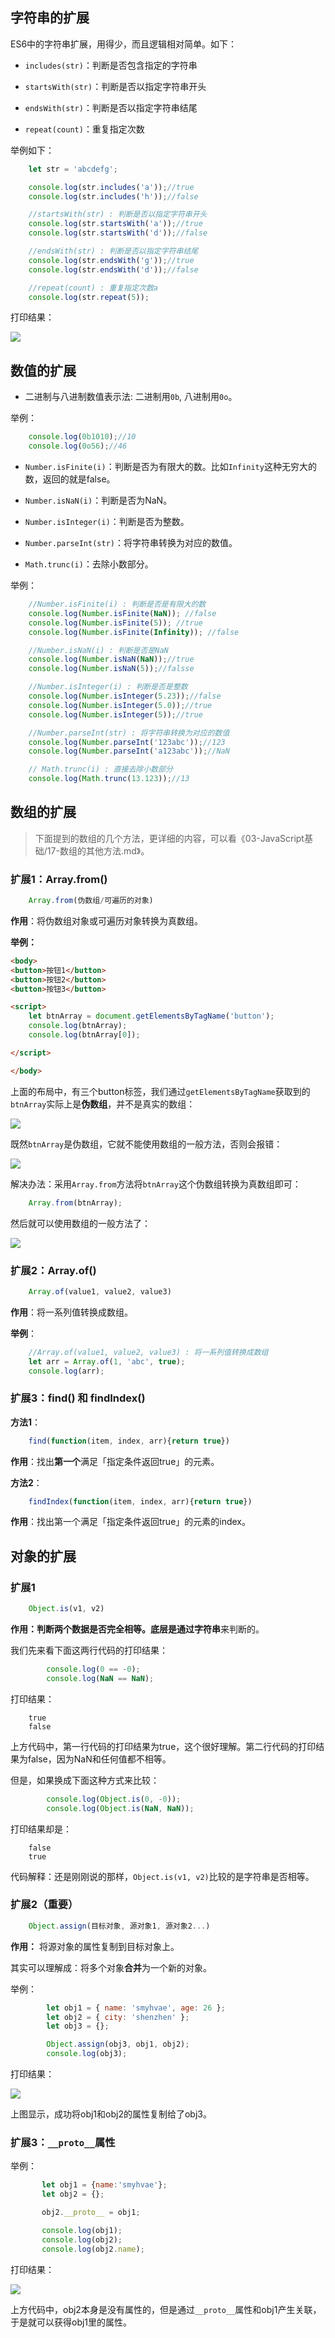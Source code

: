 

## 字符串的扩展

ES6中的字符串扩展，用得少，而且逻辑相对简单。如下：

- `includes(str)`：判断是否包含指定的字符串

- `startsWith(str)`：判断是否以指定字符串开头

- `endsWith(str)`：判断是否以指定字符串结尾

- `repeat(count)`：重复指定次数


举例如下：

```javascript
    let str = 'abcdefg';

    console.log(str.includes('a'));//true
    console.log(str.includes('h'));//false

    //startsWith(str) : 判断是否以指定字符串开头
    console.log(str.startsWith('a'));//true
    console.log(str.startsWith('d'));//false

    //endsWith(str) : 判断是否以指定字符串结尾
    console.log(str.endsWith('g'));//true
    console.log(str.endsWith('d'));//false

    //repeat(count) : 重复指定次数a
    console.log(str.repeat(5));
```

打印结果：

![](http://img.smyhvae.com/20180402_1050.png)

## 数值的扩展

- 二进制与八进制数值表示法: 二进制用`0b`, 八进制用`0o`。

举例：

```javascript
    console.log(0b1010);//10
    console.log(0o56);//46
```

- `Number.isFinite(i)`：判断是否为有限大的数。比如`Infinity`这种无穷大的数，返回的就是false。

- `Number.isNaN(i)`：判断是否为NaN。

- `Number.isInteger(i)`：判断是否为整数。

- `Number.parseInt(str)`：将字符串转换为对应的数值。

- `Math.trunc(i)`：去除小数部分。

举例：

```javascript
    //Number.isFinite(i) : 判断是否是有限大的数
    console.log(Number.isFinite(NaN)); //false
    console.log(Number.isFinite(5)); //true
    console.log(Number.isFinite(Infinity)); //false

    //Number.isNaN(i) : 判断是否是NaN
    console.log(Number.isNaN(NaN));//true
    console.log(Number.isNaN(5));//falsse

    //Number.isInteger(i) : 判断是否是整数
    console.log(Number.isInteger(5.23));//false
    console.log(Number.isInteger(5.0));//true
    console.log(Number.isInteger(5));//true

    //Number.parseInt(str) : 将字符串转换为对应的数值
    console.log(Number.parseInt('123abc'));//123
    console.log(Number.parseInt('a123abc'));//NaN

    // Math.trunc(i) : 直接去除小数部分
    console.log(Math.trunc(13.123));//13
```

## 数组的扩展

> 下面提到的数组的几个方法，更详细的内容，可以看《03-JavaScript基础/17-数组的其他方法.md》。

### 扩展1：Array.from()

```javascript
	Array.from(伪数组/可遍历的对象)
```

**作用**：将伪数组对象或可遍历对象转换为真数组。

**举例：**

```html
<body>
<button>按钮1</button>
<button>按钮2</button>
<button>按钮3</button>

<script>
    let btnArray = document.getElementsByTagName('button');
    console.log(btnArray);
    console.log(btnArray[0]);

</script>

</body>

```

上面的布局中，有三个button标签，我们通过`getElementsByTagName`获取到的`btnArray`实际上是**伪数组**，并不是真实的数组：

![](http://img.smyhvae.com/20180402_1116.png)

既然`btnArray`是伪数组，它就不能使用数组的一般方法，否则会报错：

![](http://img.smyhvae.com/20180402_1121.png)

解决办法：采用`Array.from`方法将`btnArray`这个伪数组转换为真数组即可：

```javascript
	Array.from(btnArray);
```

然后就可以使用数组的一般方法了：

![](http://img.smyhvae.com/20180402_1125.png)

### 扩展2：Array.of()

```javascript
	Array.of(value1, value2, value3)
```

**作用**：将一系列值转换成数组。

**举例**：


```javascript
    //Array.of(value1, value2, value3) : 将一系列值转换成数组
    let arr = Array.of(1, 'abc', true);
    console.log(arr);
```

### 扩展3：find() 和 findIndex()

**方法1**：


```javascript
	find(function(item, index, arr){return true})
```

**作用**：找出**第一个**满足「指定条件返回true」的元素。

**方法2**：

```javascript
	findIndex(function(item, index, arr){return true})
```

**作用**：找出第一个满足「指定条件返回true」的元素的index。


## 对象的扩展

### 扩展1


```javascript
	Object.is(v1, v2)
```

**作用：**判断两个数据是否完全相等。底层是通过**字符串**来判断的。

我们先来看下面这两行代码的打印结果：


```javascript
        console.log(0 == -0);
        console.log(NaN == NaN);
```

打印结果：

```
	true
	false
```

上方代码中，第一行代码的打印结果为true，这个很好理解。第二行代码的打印结果为false，因为NaN和任何值都不相等。

但是，如果换成下面这种方式来比较：

```javascript
        console.log(Object.is(0, -0));
        console.log(Object.is(NaN, NaN));
```

打印结果却是：

```
	false
	true
```

代码解释：还是刚刚说的那样，`Object.is(v1, v2)`比较的是字符串是否相等。

### 扩展2（重要）

```javascript
	Object.assign(目标对象, 源对象1, 源对象2...)
```

**作用：** 将源对象的属性复制到目标对象上。

其实可以理解成：将多个对象**合并**为一个新的对象。



举例：

```javascript
        let obj1 = { name: 'smyhvae', age: 26 };
        let obj2 = { city: 'shenzhen' };
        let obj3 = {};

        Object.assign(obj3, obj1, obj2);
        console.log(obj3);
```

打印结果：

![](http://img.smyhvae.com/20180404_2240.png)

上图显示，成功将obj1和obj2的属性复制给了obj3。



### 扩展3：`__proto__`属性

举例：

```javascript
       let obj1 = {name:'smyhvae'};
       let obj2 = {};

       obj2.__proto__ = obj1;

       console.log(obj1);
       console.log(obj2);
       console.log(obj2.name);
```

打印结果：

![](http://img.smyhvae.com/20180404_2251.png)

上方代码中，obj2本身是没有属性的，但是通过`__proto__`属性和obj1产生关联，于是就可以获得obj1里的属性。
































```javascript

```



